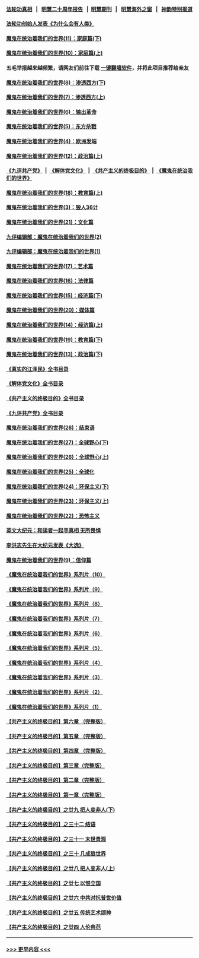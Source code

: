 #### [法轮功真相](https://github.com/gfw-breaker/truth/blob/master/README.md?t=0) &nbsp;&nbsp;|&nbsp;&nbsp; [明慧二十周年报告](https://github.com/gfw-breaker/mh-reports/blob/master/README.md?t=0) &nbsp;&nbsp;|&nbsp;&nbsp;[明慧期刊](https://github.com/gfw-breaker/mh-qikan) &nbsp;&nbsp;|&nbsp;&nbsp; [明慧海外之窗](https://github.com/gfw-breaker/mh-news/blob/master/README.md?t=0) &nbsp;&nbsp;|&nbsp;&nbsp; [神韵特别报道](https://github.com/gfw-breaker/mh-news/blob/master/shenyun.md?t=0)
#### [法轮功创始人发表《为什么会有人类》](../pages/nsc422/n13912117.md?t=03141243) 
#### [魔鬼在统治着我们的世界(11)：家庭篇(下)](../pages/nsc422/n10440961.md?t=03141243) 
#### [魔鬼在统治着我们的世界(10)：家庭篇(上)](../pages/nsc422/n10435448.md?t=03141243) 
#### 五毛举报越来越频繁，请网友们前往下载 [一键翻墙软件](https://github.com/gfw-breaker/ssr-accounts)，并将此项目推荐给亲友
#### [魔鬼在统治着我们的世界(8)：渗透西方(下)](../pages/nsc422/n10429603.md?t=03141243) 
#### [魔鬼在统治着我们的世界(7)：渗透西方(上)](../pages/nsc422/n10426013.md?t=03141243) 
#### [魔鬼在统治着我们的世界(6)：输出革命](../pages/nsc422/n10421536.md?t=03141243) 
#### [魔鬼在统治着我们的世界(5)：东方杀戮](../pages/nsc422/n10417707.md?t=03141243) 
#### [魔鬼在统治着我们的世界(4)：欧洲发端](../pages/nsc422/n10414890.md?t=03141243) 
#### [魔鬼在统治着我们的世界(12)：政治篇(上)](../pages/nsc422/n10444576.md?t=03141243) 
#### [《九评共产党》](https://github.com/begood0513/9ping.md/blob/master/README.md) &nbsp;|&nbsp; [《解体党文化》](../../../../jtdwh.md/blob/master/README.md)  &nbsp;|&nbsp; [《共产主义的终极目的》](../../../../gczydzjmd.md/blob/master/README.md) &nbsp;|&nbsp; [《魔鬼在统治我们的世界》](../../../../mgztzwmdsj.md/blob/master/README.md) 
#### [魔鬼在统治着我们的世界(18)：教育篇(上)](../pages/nsc422/n10526970.md?t=03141243) 
#### [魔鬼在统治着我们的世界(3)：毁人36计](../pages/nsc422/n10411583.md?t=03141243) 
#### [魔鬼在统治着我们的世界(21)：文化篇](../pages/nsc422/n10597706.md?t=03141243) 
#### [九评编辑部：魔鬼在统治着我们的世界(2)](../pages/nsc422/n10410036.md?t=03141243) 
#### [九评编辑部：魔鬼在统治着我们的世界(1)](../pages/nsc422/n10406825.md?t=03141243) 
#### [魔鬼在统治着我们的世界(17)：艺术篇](../pages/nsc422/n10499093.md?t=03141243) 
#### [魔鬼在统治着我们的世界(16)：法律篇](../pages/nsc422/n10485969.md?t=03141243) 
#### [魔鬼在统治着我们的世界(15)：经济篇(下)](../pages/nsc422/n10469975.md?t=03141243) 
#### [魔鬼在统治着我们的世界(20)：媒体篇](../pages/nsc422/n10586579.md?t=03141243) 
#### [魔鬼在统治着我们的世界(14)：经济篇(上)](../pages/nsc422/n10457370.md?t=03141243) 
#### [魔鬼在统治着我们的世界(19)：教育篇(下)](../pages/nsc422/n10564808.md?t=03141243) 
#### [魔鬼在统治着我们的世界(13)：政治篇(下)](../pages/nsc422/n10448270.md?t=03141243) 
#### [《真实的江泽民》全书目录](../pages/nsc422/n13721399.md?t=03141243) 
#### [《解体党文化》全书目录](../pages/nsc422/n13721157.md?t=03141243) 
#### [《共产主义的终极目的》全书目录](../pages/nsc422/n13721048.md?t=03141243) 
#### [《九评共产党》全书目录](../pages/nsc422/n13708085.md?t=03141243) 
#### [魔鬼在统治着我们的世界(28)：结束语](../pages/nsc422/n10936246.md?t=03141243) 
#### [魔鬼在统治着我们的世界(27)：全球野心(下)](../pages/nsc422/n10928319.md?t=03141243) 
#### [魔鬼在统治着我们的世界(26)：全球野心(上)](../pages/nsc422/n10900318.md?t=03141243) 
#### [魔鬼在统治着我们的世界(25)：全球化](../pages/nsc422/n10788205.md?t=03141243) 
#### [魔鬼在统治着我们的世界(24)：环保主义(下)](../pages/nsc422/n10695307.md?t=03141243) 
#### [魔鬼在统治着我们的世界(23)：环保主义(上)](../pages/nsc422/n10688613.md?t=03141243) 
#### [魔鬼在统治着我们的世界(22)：恐怖主义](../pages/nsc422/n10614727.md?t=03141243) 
#### [英文大纪元：和读者一起寻真相 无所畏惧](../pages/nsc422/n12542027.md?t=03141243) 
#### [李洪志先生在大纪元发表《大选》](../pages/nsc422/n12534746.md?t=03141243) 
#### [魔鬼在统治着我们的世界(9)：信仰篇](../pages/nsc422/n10432159.md?t=03141243) 
#### [《魔鬼在统治着我们的世界》系列片（10）](../pages/nsc422/n12292670.md?t=03141243) 
#### [《魔鬼在统治着我们的世界》系列片（9）](../pages/nsc422/n12290859.md?t=03141243) 
#### [《魔鬼在统治着我们的世界》系列片（8）](../pages/nsc422/n12287445.md?t=03141243) 
#### [《魔鬼在统治着我们的世界》系列片（7）](../pages/nsc422/n12283425.md?t=03141243) 
#### [《魔鬼在统治着我们的世界》系列片（6）](../pages/nsc422/n12282314.md?t=03141243) 
#### [《魔鬼在统治着我们的世界》系列片（5）](../pages/nsc422/n12281419.md?t=03141243) 
#### [《魔鬼在统治着我们的世界》系列片（4）](../pages/nsc422/n12274024.md?t=03141243) 
#### [《魔鬼在统治着我们的世界》系列片（3）](../pages/nsc422/n12271322.md?t=03141243) 
#### [《魔鬼在统治着我们的世界》系列片（2）](../pages/nsc422/n12269049.md?t=03141243) 
#### [《魔鬼在统治着我们的世界》系列片（1）](../pages/nsc422/n12267575.md?t=03141243) 
#### [【共产主义的终极目的】第六章 （完整版）](../pages/nsc422/n11428913.md?t=03141243) 
#### [【共产主义的终极目的】第五章 （完整版）](../pages/nsc422/n11428912.md?t=03141243) 
#### [【共产主义的终极目的】第四章 （完整版）](../pages/nsc422/n11428907.md?t=03141243) 
#### [【共产主义的终极目的】第三章（完整版）](../pages/nsc422/n11428848.md?t=03141243) 
#### [【共产主义的终极目的】第二章（完整版）](../pages/nsc422/n11428831.md?t=03141243) 
#### [【共产主义的终极目的】第一章（完整版）](../pages/nsc422/n11417651.md?t=03141243) 
#### [【共产主义的终极目的】之廿九 把人变非人(下)](../pages/nsc422/n11344140.md?t=03141243) 
#### [【共产主义的终极目的】之三十二 结语](../pages/nsc422/n11360535.md?t=03141243) 
#### [【共产主义的终极目的】之三十一 末世景观](../pages/nsc422/n11351129.md?t=03141243) 
#### [【共产主义的终极目的】之三十 几成狼世界](../pages/nsc422/n11348280.md?t=03141243) 
#### [【共产主义的终极目的】之廿八 把人变非人(上)](../pages/nsc422/n11340492.md?t=03141243) 
#### [【共产主义的终极目的】之廿七 以恨立国](../pages/nsc422/n11336944.md?t=03141243) 
#### [【共产主义的终极目的】之廿六 中共对抗普世价值](../pages/nsc422/n11324785.md?t=03141243) 
#### [【共产主义的终极目的】之廿五 传统艺术颂神](../pages/nsc422/n11296396.md?t=03141243) 
#### [【共产主义的终极目的】之廿四 人伦典范](../pages/nsc422/n11296397.md?t=03141243) 

----
#### [ >>> 更早内容 <<< ](../indexes/nsc422-earlier.md)

